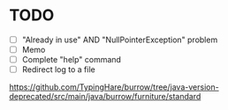 # TODO

- [ ] "Already in use" AND "NullPointerException" problem
- [ ] Memo
- [ ] Complete "help" command
- [ ] Redirect log to a file

https://github.com/TypingHare/burrow/tree/java-version-deprecated/src/main/java/burrow/furniture/standard